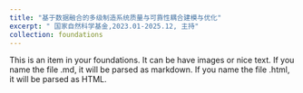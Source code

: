 ```yaml
---
title: "基于数据融合的多级制造系统质量与可靠性耦合建模与优化"
excerpt: " 国家自然科学基金,2023.01-2025.12, 主持"
collection: foundations
---
```


This is an item in your foundations. It can be have images or nice text. If you name the file .md, it will be parsed as markdown. If you name the file .html, it will be parsed as HTML. 

